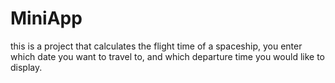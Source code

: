 # MiniApp

this is a project that calculates the flight time of a spaceship, you enter which date you want to travel to, and which departure time you would like to display.
